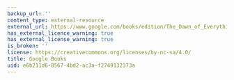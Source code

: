 ```yaml
---
backup_url: ''
content_type: external-resource
external_url: https://www.google.com/books/edition/The_Dawn_of_Everything/9xkQEAAAQBAJ?hl=en&gbpv=1
has_external_licence_warning: true
has_external_license_warning: true
is_broken: ''
license: https://creativecommons.org/licenses/by-nc-sa/4.0/
title: Google Books
uid: e6b211d6-8567-4bd2-ac3a-f2749132373a
---
```

